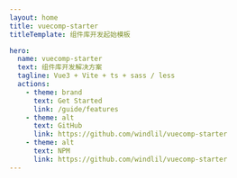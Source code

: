 ```yaml
---
layout: home
title: vuecomp-starter
titleTemplate: 组件库开发起始模板

hero:
  name: vuecomp-starter
  text: 组件库开发解决方案
  tagline: Vue3 + Vite + ts + sass / less
  actions:
    - theme: brand
      text: Get Started
      link: /guide/features
    - theme: alt
      text: GitHub
      link: https://github.com/windlil/vuecomp-starter
    - theme: alt
      text: NPM
      link: https://github.com/windlil/vuecomp-starter
---
```


